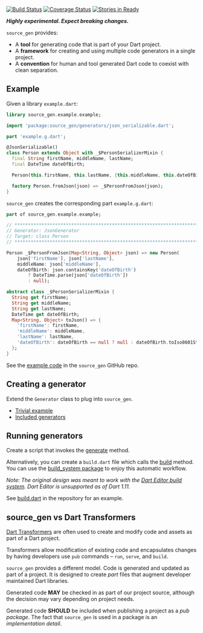 [![Build Status](https://travis-ci.org/dart-lang/source_gen.svg?branch=master)](https://travis-ci.org/dart-lang/source_gen)
[![Coverage Status](https://coveralls.io/repos/dart-lang/source_gen/badge.svg?branch=master)](https://coveralls.io/r/dart-lang/source_gen)
[![Stories in Ready](https://badge.waffle.io/dart-lang/source_gen.png?label=ready&title=Ready)](https://waffle.io/dart-lang/source_gen)

_**Highly experimental. Expect breaking changes.**_

`source_gen` provides:

* A **tool** for generating code that is part of your Dart project.
* A **framework** for creating and using multiple code generators in a single
  project.
* A **convention** for human and tool generated Dart code to coexist with clean
  separation.

## Example

Given a library `example.dart`:

```dart
library source_gen.example.example;

import 'package:source_gen/generators/json_serializable.dart';

part 'example.g.dart';

@JsonSerializable()
class Person extends Object with _$PersonSerializerMixin {
  final String firstName, middleName, lastName;
  final DateTime dateOfBirth;

  Person(this.firstName, this.lastName, {this.middleName, this.dateOfBirth});

  factory Person.fromJson(json) => _$PersonFromJson(json);
}
```

`source_gen` creates the corresponding part `example.g.dart`:

```dart
part of source_gen.example.example;

// **************************************************************************
// Generator: JsonGenerator
// Target: class Person
// **************************************************************************

Person _$PersonFromJson(Map<String, Object> json) => new Person(
    json['firstName'], json['lastName'],
    middleName: json['middleName'],
    dateOfBirth: json.containsKey('dateOfBirth')
        ? DateTime.parse(json['dateOfBirth'])
        : null);

abstract class _$PersonSerializerMixin {
  String get firstName;
  String get middleName;
  String get lastName;
  DateTime get dateOfBirth;
  Map<String, Object> toJson() => {
    'firstName': firstName,
    'middleName': middleName,
    'lastName': lastName,
    'dateOfBirth': dateOfBirth == null ? null : dateOfBirth.toIso8601String()
  };
}
```

See the [example code][] in the `source_gen` GitHub repo.

## Creating a generator

Extend the `Generator` class to plug into `source_gen`.

* [Trivial example][]
* [Included generators][]

## Running generators

Create a script that invokes the [generate][] method.

Alternatively, you can create a `build.dart` file which calls the [build]
method. You can use the [build_system package][] to enjoy this automatic workflow.

*Note: The original design was meant to work with the
[Dart Editor build system][]. Dart Editor is unsupported as of Dart 1.11.*

See [build.dart][] in the repository for an example.

## source_gen vs Dart Transformers
[Dart Transformers][] are often used to create and modify code and assets as part
of a Dart project.

Transformers allow modification of existing code and encapsulates changes by
having developers use `pub` commands – `run`, `serve`, and `build`.

`source_gen` provides a different model. Code is generated and updated
as part of a project. It is designed to create *part* files that augment
developer maintained Dart libraries.

Generated code **MAY** be checked in as part of our project source,
although the decision may vary depending on project needs.

Generated code **SHOULD** be included when publishing a project as a *pub
package*. The fact that `source_gen` is used in a package is an *implementation
detail*.

[Dart Transformers]: https://www.dartlang.org/tools/pub/assets-and-transformers.html
[example code]: https://github.com/dart-lang/source_gen/tree/master/example
[Trivial example]: https://github.com/dart-lang/source_gen/blob/master/test/src/comment_generator.dart
[Included generators]: https://github.com/dart-lang/source_gen/tree/master/lib/generators
[build.dart]: https://github.com/dart-lang/source_gen/blob/master/build.dart
[generate]: http://www.dartdocs.org/documentation/source_gen/latest/index.html#source_gen/source_gen@id_generate
[build]: http://www.dartdocs.org/documentation/source_gen/latest/index.html#source_gen/source_gen@id_build
[Dart Editor build system]: https://www.dartlang.org/tools/editor/build.html
[build_system package]: https://pub.dartlang.org/packages/build_system
